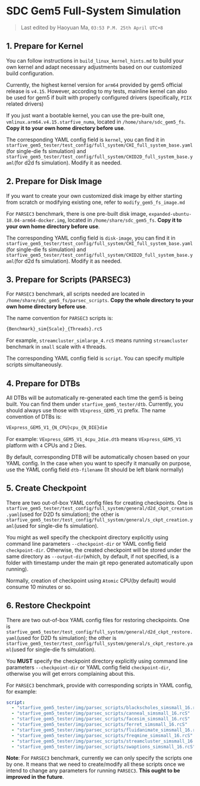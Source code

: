 # SDC Gem5 Full-System Simulation

> Last edited by Haoyuan Ma, `03:53 P.M. 25th April UTC+8`

## 1. Prepare for Kernel
You can follow instructions in `build_linux_kernel_hints.md` to build your own kernel and adapt necessary adjustments based on our customized build configuration.

Currently, the highest kernel version for `arm64` provided by gem5 official release is `v4.15`. However, according to my tests, mainline kernel can also be used for gem5 if built with properly configured drivers (specifically, `PIIX` related drivers)

If you just want a bootable kernel, you can use the pre-built one, `vmlinux.arm64.v4.15.starfive_numa`, located in `/home/share/sdc_gem5_fs`. **Copy it to your own home directory before use**.

The corresponding YAML config field is `kernel`, you can find it in `starfive_gem5_tester/test_config/full_system/CHI_full_system_base.yaml`(for single-die fs simulation) and `starfive_gem5_tester/test_config/full_system/CHID2D_full_system_base.yaml`(for d2d fs simulation). Modify it as needed.

## 2. Prepare for Disk Image
If you want to create your own customized disk image by either starting from scratch or modifying existing one, refer to `modify_gem5_fs_image.md`

For `PARSEC3` benchmark, there is one pre-built disk image, `expanded-ubuntu-18.04-arm64-docker.img`, located in `/home/share/sdc_gem5_fs`. **Copy it to your own home directory before use**.

The corresponding YAML config field is `disk-image`, you can find it in `starfive_gem5_tester/test_config/full_system/CHI_full_system_base.yaml`(for single-die fs simulation) and `starfive_gem5_tester/test_config/full_system/CHID2D_full_system_base.yaml`(for d2d fs simulation). Modify it as needed.

## 3. Prepare for Scripts (PARSEC3)
For `PARSEC3` benchmark, all scripts needed are located in `/home/share/sdc_gem5_fs/parsec_scripts`. **Copy the whole directory to your own home directory before use**.

The name convention for `PARSEC3` scripts is:
```bash
{Benchmark}_sim{Scale}_{Threads}.rcS
```

For example, `streamcluster_simlarge_4.rcS` means running `streamcluster` benchmark in `small` scale with `4` threads.

The corresponding YAML config field is `script`. You can specify multiple scripts simultaneously.

## 4. Prepare for DTBs
All DTBs will be automatically re-generated each time the gem5 is being built. You can find them under `starfive_gem5_tester/dtb`. Currently, you should always use those with `VExpress_GEM5_V1` prefix. The name convention of DTBs is: 
```bash
VExpress_GEM5_V1_{N_CPU}cpu_{N_DIE}die
```
For example:
`VExpress_GEM5_V1_4cpu_2die.dtb` means `VExpress_GEM5_V1` platform with `4` CPUs and `2` Dies.

By default, corresponding DTB will be automatically chosen based on your YAML config. In the case when you want to specify it manually on purpose, use the YAML config field `dtb-filename` (It should be left blank normally)

## 5. Create Checkpoint
There are two out-of-box YAML config files for creating checkpoints. One is `starfive_gem5_tester/test_config/full_system/general/d2d_ckpt_creation.yaml`(used for D2D fs simulation); the other is `starfive_gem5_tester/test_config/full_system/general/s_ckpt_creation.yaml`(used for single-die fs simulation).

You might as well specify the checkpoint directory explicitly using command line parameters `--checkpoint-dir` or YAML config field `checkpoint-dir`. Otherwise, the created checkpoint will be stored under the same directory as `--output-dir`(which, by default, if not specified, is a folder with timestamp under the main git repo generated automatically upon running).

Normally, creation of checkpoint using `Atomic` CPU(by default) would consume 10 minutes or so.

## 6. Restore Checkpoint
There are two out-of-box YAML config files for restoring checkpoints. One is `starfive_gem5_tester/test_config/full_system/general/d2d_ckpt_restore.yaml`(used for D2D fs simulation); the other is `starfive_gem5_tester/test_config/full_system/general/s_ckpt_restore.yaml`(used for single-die fs simulation).

You **MUST** specify the checkpoint directory explicitly using command line parameters `--checkpoint-dir` or YAML config field `checkpoint-dir`, otherwise you will get errors complaining about this.

For `PARSEC3` benchmark, provide with corresponding scripts in YAML config, for example:
```yaml
script:
  - "starfive_gem5_tester/img/parsec_scripts/blackscholes_simsmall_16.rcS"
  - "starfive_gem5_tester/img/parsec_scripts/canneal_simsmall_16.rcS"
  - "starfive_gem5_tester/img/parsec_scripts/facesim_simsmall_16.rcS"
  - "starfive_gem5_tester/img/parsec_scripts/ferret_simsmall_16.rcS"
  - "starfive_gem5_tester/img/parsec_scripts/fluidanimate_simsmall_16.rcS"
  - "starfive_gem5_tester/img/parsec_scripts/freqmine_simsmall_16.rcS"
  - "starfive_gem5_tester/img/parsec_scripts/streamcluster_simsmall_16.rcS"
  - "starfive_gem5_tester/img/parsec_scripts/swaptions_simsmall_16.rcS"
```

**Note**: For `PARSEC3` benchmark, currently we can only specify the scripts one by one. It means that we need to create/modify all these scripts once we intend to change any parameters for running `PARSEC3`. **This ought to be improved in the future**.


